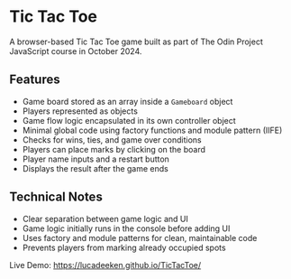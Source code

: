 # Tic Tac Toe

A browser-based Tic Tac Toe game built as part of The Odin Project JavaScript course in October 2024.

## Features
- Game board stored as an array inside a `Gameboard` object
- Players represented as objects
- Game flow logic encapsulated in its own controller object
- Minimal global code using factory functions and module pattern (IIFE)
- Checks for wins, ties, and game over conditions
- Players can place marks by clicking on the board
- Player name inputs and a restart button
- Displays the result after the game ends

## Technical Notes
- Clear separation between game logic and UI
- Game logic initially runs in the console before adding UI
- Uses factory and module patterns for clean, maintainable code
- Prevents players from marking already occupied spots

Live Demo: https://lucadeeken.github.io/TicTacToe/
